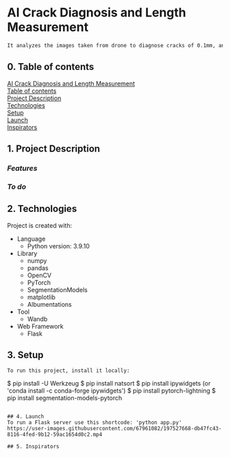 # AI Crack Diagnosis and Length Measurement
```diff
It analyzes the images taken from drone to diagnose cracks of 0.1mm, and builds a model that measures the area and width in pixels.
```


## 0. Table of contents
 [AI Crack Diagnosis and Length Measurement](#ai-crack-diagnosis-and-length-measurement)  
   [Table of contents](#-0-table-of-contents)  
   [Project Description](#-1-project-description)  
   [Technologies](#-2-technologies)  
   [Setup](#-3-setup)  
   [Launch](#-4-launch)  
   [Inspirators](#-5-inspirators)  

## 1. Project Description
### ***Features***

### ***To do***


## 2. Technologies
Project is created with:
* Language
  * Python version: 3.9.10
* Library
  * numpy
  * pandas
  * OpenCV
  * PyTorch
  * SegmentationModels
  * matplotlib
  * Albumentations
* Tool
  * Wandb
* Web Framework
  * Flask

## 3. Setup
```
To run this project, install it locally:
```
$ pip install -U Werkzeug
$ pip install natsort
$ pip install ipywidgets (or 'conda install -c conda-forge ipywidgets')
$ pip install pytorch-lightning
$ pip install segmentation-models-pytorch
```

## 4. Launch
To run a Flask server use this shortcode: 'python app.py'  
https://user-images.githubusercontent.com/67961082/197527668-db47fc43-8116-4fed-9b12-59ac1654d0c2.mp4

## 5. Inspirators
